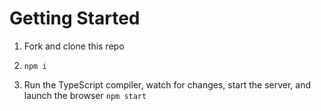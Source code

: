 # Getting Started

1. Fork and clone this repo

1. `npm i`

1. Run the TypeScript compiler, watch for changes, start the server, and launch the browser `npm start`
